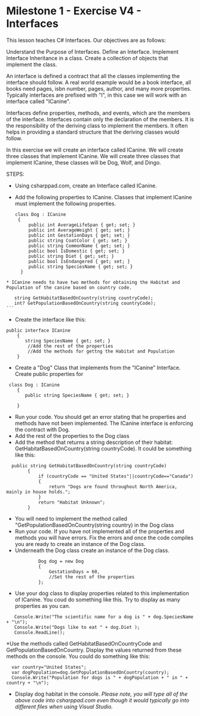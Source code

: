 # Milestone 1 - Exercise V4 - Interfaces

This lesson teaches C# Interfaces. Our objectives are as follows:

Understand the Purpose of Interfaces.
Define an Interface.
Implement Interface Inheritance in a class.
Create a collection of objects that implement the class.

An interface is defined a contract that all the classes implementing the interface should follow. A real world example would be a book interface, all books need pages, isbn number, pages, author, and many more properties. Typically interfaces are prefixed with "I", in this case we will work with an interface called "ICanine".

Interfaces define properties, methods, and events, which are the members of the interface. Interfaces contain only the declaration of the members. It is the responsibility of the deriving class to implement the members. It often helps in providing a standard structure that the deriving classes would follow.

In this exercise we will create an interface called ICanine. We will create three classes that implement ICanine. We will create three classes that implement ICanine, these classes will be Dog, Wolf, and Dingo.

STEPS:
* Using csharppad.com, create an Interface called ICanine.
* Add the following properties to ICanine.  Classes that implement ICanine must implement the following properties.

   ```   
  class Dog : ICanine
    {
        public int AverageLifeSpan { get; set; }
        public int AverageWeight { get; set; }
        public int GestationDays { get; set; }
        public string CoatColor { get; set; }
        public string CommonName { get; set; }
        public bool IsDomestic { get; set; }
        public string Diet { get; set; }
        public bool IsEndangered { get; set; }
        public string SpeciesName { get; set; }
     }
```
* ICanine needs to have two methods for obtaining the Habitat and Population of the canine based on country code. 
 ```
       string GetHabitatBasedOnCountry(string countryCode);
       int? GetPopulationBasedOnCountry(string countryCode);  
    ```
* Create the interface like this:
```                
public interface ICanine
    {
       string SpeciesName { get; set; }
        //Add the rest of the properties
        //Add the methods for gettng the Habitat and Population
    }
```
* Create a "Dog" Class that implements from the "ICanine" Interface. Create public properties for
```
 class Dog : ICanine
    {
       public string SpeciesName { get; set; }
    
    }

```
* Run your code. You should get an error stating that he properties and methods have not been implemented. The ICanine interface is   enforcing the contract with Dog.
* Add the rest of the properties to the Dog class
* Add the method that returns a string description of their habitat: GetHabitatBasedOnCountry(string countryCode). It could be   something like this:
```
  public string GetHabitatBasedOnCountry(string countryCode)
        {
            if (countryCode == "United States"||countryCode=="Canada")
            {
                return "Dogs are found throughout North America, mainly in house holds.";
            }
            return "Habitat Unknown";
        }
```
* You will need to implement the method called "GetPopulationBasedOnCountry(string country) in the Dog class
* Run your code. If you have not implemented all of the properties and methods you will have errors. Fix the errors and once the code   compiles you are ready to create an instance of the Dog class.
* Underneath the Dog class create an instance of the Dog class. 
```
            Dog dog = new Dog
            {
                GestationDays = 60,
                //Set the rest of the properties
            };
```


* Use your dog class to display properties related to this implementation of ICanine. You coud do something like this. Try to display as many properties as you can. 
```
   Console.Write("The scientific name for a dog is " + dog.SpeciesName + "\n");
   Console.Write("Dogs like to eat " + dog.Diet );
   Console.ReadLine();
```
*Use the methods called GetHabitatBasedOnCountryCode and GetPopulationBasedOnCountry. Display the values returned from these methods on the console. You could do something like this:
```
  var country="United States";
  var dogPopulation=dog.GetPopulationBasedOnCountry(country);
  Console.Write("Population for dogs is " + dogPopulation + " in " + country + "\n");
```
* Display dog habitat in the console. 
*Please note, you will type all of the above code into csharppad.com even though it would typically go into different files when using Visual Studio.*
